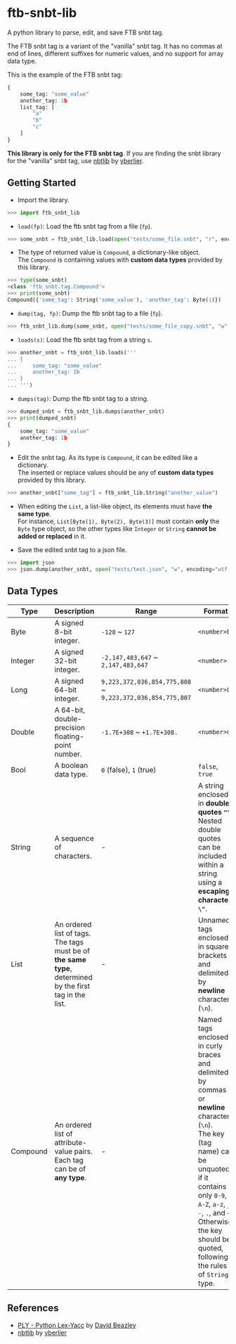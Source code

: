 # ftb-snbt-lib
A python library to parse, edit, and save FTB snbt tag.

The FTB snbt tag is a variant of the "vanilla" snbt tag. It has no commas at end of lines, different suffixes for numeric values, and no support for array data type.

This is the example of the FTB snbt tag:
```python
{
    some_tag: "some_value"
    another_tag: 1b
    list_tag: [
        "a"
        "b"
        "c"
    ]
}
```

**This library is only for the FTB snbt tag**. If you are finding the snbt library for the "vanilla" snbt tag, use [nbtlib](https://github.com/vberlier/nbtlib) by [vberlier](https://github.com/vberlier).

## Getting Started
* Import the library.
```python
>>> import ftb_snbt_lib
```

* ``load(fp)``: Load the ftb snbt tag from a file (``fp``).
```python
>>> some_snbt = ftb_snbt_lib.load(open("tests/some_file.snbt", "r", encoding="utf-8"))
```
* The type of returned value is ``Compound``, a dictionary-like object.<br>
The ``Compound`` is containing values with **custom data types** provided by this library.
```python
>>> type(some_snbt)
<class 'ftb_snbt.tag.Compound'>
>>> print(some_snbt)
Compound({'some_tag': String('some_value'), 'another_tag': Byte(1)})
```

* ``dump(tag, fp)``: Dump the ftb snbt tag to a file (``fp``).
```python
>>> ftb_snbt_lib.dump(some_snbt, open("tests/some_file_copy.snbt", "w", encoding="utf-8"))
```

* ``loads(s)``: Load the ftb snbt tag from a string ``s``.
```python
>>> another_snbt = ftb_snbt_lib.loads('''
... {
...     some_tag: "some_value"
...     another_tag: 1b
... }
... ''')
```

* ``dumps(tag)``: Dump the ftb snbt tag to a string.
```python
>>> dumped_snbt = ftb_snbt_lib.dumps(another_snbt)
>>> print(dumped_snbt)
{
    some_tag: "some_value"
    another_tag: 1b
}
```

* Edit the snbt tag. As its type is ``Compound``, it can be edited like a dictionary.<br>
The inserted or replace values should be any of **custom data types** provided by this library.
```python
>>> another_snbt["some_tag"] = ftb_snbt_lib.String("another_value")
```

* When editing the ``List``, a list-like object, its elements must have **the same type**.<br>
For instance, ``List[Byte(1), Byte(2), Byte(3)]`` must contain **only** the ``Byte`` type object, so the other types like ``Integer`` or ``String`` **cannot be added or replaced** in it.

* Save the edited snbt tag to a json file.
```python
>>> import json
>>> json.dump(another_snbt, open("tests/test.json", "w", encoding="utf-8"), indent=4, ensure_ascii=False)
```

## Data Types
| Type | Description | Range | Format | Example |
| - | - | - | - | - |
| Byte | A signed 8-bit integer. | ``-128`` ~ ``127`` | ``<number>b`` | ``12b``, ``-35b`` |
| Integer | A signed 32-bit integer. | ``-2,147,483,647`` ~ ``2,147,483,647`` | ``<number>`` | ``12345`` |
| Long | A signed 64-bit integer. | ``9,223,372,036,854,775,808`` ~ ``9,223,372,036,854,775,807`` | ``<number>L`` | ``12345L`` |
| Double | A 64-bit, double-precision floating-point number. | ``-1.7E+308`` ~ ``+1.7E+308.`` | ``<number>d`` | ``12.345d`` |
| Bool | A boolean data type. | ``0`` (false), ``1`` (true) | ``false``, ``true`` | ``true`` |
| String | A sequence of characters. | - | A string enclosed in **double quotes ``""``**. Nested double quotes can be included within a string using a **escaping character ``\"``**. | `"Hello, World!"`<br>`"Say \"Hello, World!\""` |
| List | An ordered list of tags. The tags must be of **the same type**, determined by the first tag in the list. | - | Unnamed tags enclosed in square brackets and delimited by **newline** characters (``\n``). | <pre>[<br>    3.2d<br>    1.4d<br>    ...<br>]</pre> |
| Compound | An ordered list of attribute-value pairs.<br>Each tag can be of **any type**. | - | Named tags enclosed in curly braces and delimited by commas or **newline** characters (``\n``).<br>The key (tag name) can be unquoted if it contains only ``0-9``, ``A-Z``, ``a-z``, ``_``, ``-``, ``.``, and ``+``. Otherwise the key should be quoted, following the rules of ``String`` type. | <pre>[<br>    tag1: "string"<br>    tag2: 12b<br>    ...<br>]</pre> |

## References
* [PLY - Python Lex-Yacc](https://github.com/dabeaz/ply) by [David Beazley](https://www.dabeaz.com)
* [nbtlib](https://github.com/vberlier/nbtlib) by [vberlier](https://github.com/vberlier)